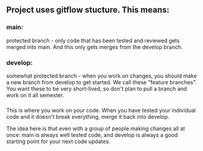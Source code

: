 ## Project uses gitflow stucture.  This means:
### main:
protected branch - only code that has been tested and reviewed gets merged into main.  And this only gets merges from the develop branch.
### develop:
somewhat protected branch - when you work on changes, you should make a new branch from develop to get started.  We call these "feature branches".  You want these to be very short-lived, so don't plan to pull a branch and work on it all semester.
### <feature branches>
This is where you work on your code.  When you have tested your individual code and it doesn't break everything, merge it back into develop.


The idea here is that even with a group of people making changes all at once: main is always well tested code, and develop is always a good starting point for your next code updates.
